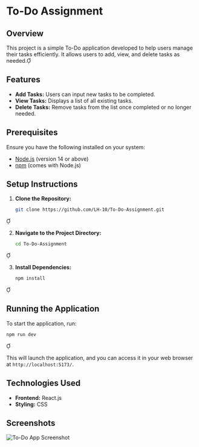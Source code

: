 # To-Do Assignment

## Overview

This project is a simple To-Do application developed to help users manage their tasks efficiently. It allows users to add, view, and delete tasks as needed.

## Features

- **Add Tasks:** Users can input new tasks to be completed.
- **View Tasks:** Displays a list of all existing tasks.
- **Delete Tasks:** Remove tasks from the list once completed or no longer needed.

## Prerequisites

Ensure you have the following installed on your system:

- [Node.js](https://nodejs.org/) (version 14 or above)
- [npm](https://www.npmjs.com/) (comes with Node.js)

## Setup Instructions

1. **Clone the Repository:**

   ```bash
   git clone https://github.com/LH-10/To-Do-Assignment.git
   ```


2. **Navigate to the Project Directory:**

   ```bash
   cd To-Do-Assignment
   ```


3. **Install Dependencies:**

   ```bash
   npm install
   ```


## Running the Application

To start the application, run:


```bash
npm run dev
```


This will launch the application, and you can access it in your web browser at `http://localhost:5173/`.




## Technologies Used

- **Frontend:** React.js
- **Styling:** CSS

## Screenshots

![To-Do App Screenshot](screenshots/todo-app-screenshot.png)
